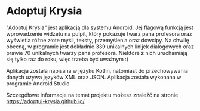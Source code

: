 # Adoptuj Krysia

"Adoptuj Krysia" jest aplikacją dla systemu Android. Jej flagową funkcją jest wprowadzenie widżetu na pulpit, który pokazuje twarz pana profesora oraz wyświetla różne złote myśli, teksty, przemyślenia oraz dowcipy. Na chwilę obecną, w programie jest dokładnie 339 unikalnych linijek dialogowych oraz prawie 70 unikalnych twarzy pana profesora. Niektóre z nich uruchamiają się tylko raz do roku, więc trzeba być uważnym :)

Aplikacja została napisana w języku Kotlin, natomiast do przechowywania danych używa języków XML oraz JSON. Aplikacja została wykonana w programie Android Studio

Szczegółowe informacje na temat projektu możesz znaleźć na stronie
https://adoptuj-krysia.github.io/
